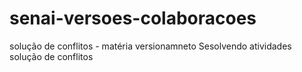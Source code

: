 # senai-versoes-colaboracoes
solução de conflitos - matéria versionamneto
Sesolvendo atividades solução de conflitos
